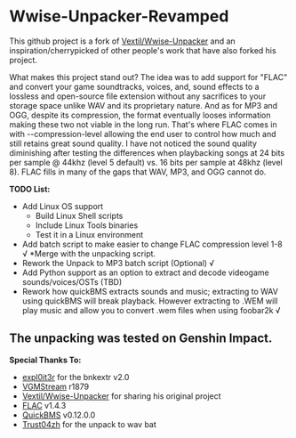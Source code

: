 # Wwise-Unpacker-Revamped
This github project is a fork of [Vextil/Wwise-Unpacker](https://github.com/Vextil/Wwise-Unpacker) and an inspiration/cherrypicked of other people's work that have also forked his project.

What makes this project stand out? The idea was to add support for "FLAC" and convert your game soundtracks, voices, and, sound effects to a lossless and open-source file extension without any sacrifices to your storage space unlike WAV and its proprietary nature. And as for MP3 and OGG, despite its compression, the format eventually looses information making these two not viable in the long run. That's where FLAC comes in with --compression-level allowing the end user to control how much and still retains great sound quality. I have not noticed the sound quality diminishing after testing the differences when playbacking songs at 24 bits per sample @ 44khz (level 5 default) vs. 16 bits per sample at 48khz (level 8). FLAC fills in many of the gaps that WAV, MP3, and OGG cannot do. 

**TODO List:**
 * Add Linux OS support
   * Build Linux Shell scripts
   * Include Linux Tools binaries
   * Test it in a Linux environment
 * Add batch script to make easier to change FLAC compression level 1-8 √
   *Merge with the unpacking script. 
 * Rework the Unpack to MP3 batch script (Optional) √
 * Add Python support as an option to extract and decode videogame sounds/voices/OSTs (TBD)
 * Rework how quickBMS extracts sounds and music; extracting to WAV using quickBMS will break playback. However extracting to .WEM will play music and allow you to convert .wem files when using foobar2k √

The unpacking was tested on Genshin Impact.
---
**Special Thanks To:**
* [expl0it3r](https://github.com/eXpl0it3r/bnkextr) for the bnkextr v2.0
* [VGMStream](https://github.com/vgmstream/vgmstream) r1879
* [Vextil/Wwise-Unpacker](https://github.com/Vextil/Wwise-Unpacker) for sharing his original project
* [FLAC](https://xiph.org/flac/) v1.4.3
* [QuickBMS](https://aluigi.altervista.org/quickbms.htm) v0.12.0.0
* [Trust04zh](https://github.com/Trust04zh/Wwise-Unpacker) for the unpack to wav bat
